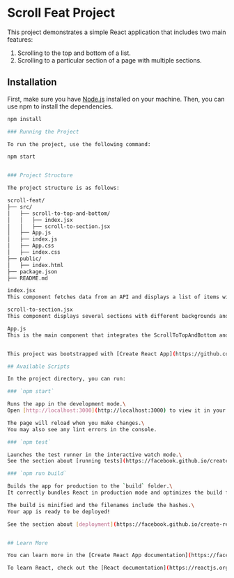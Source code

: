 # Scroll Feat Project

This project demonstrates a simple React application that includes two main features:
1. Scrolling to the top and bottom of a list.
2. Scrolling to a particular section of a page with multiple sections.

## Installation

First, make sure you have [Node.js](https://nodejs.org/) installed on your machine. Then, you can use npm to install the dependencies.

```bash
npm install

### Running the Project

To run the project, use the following command:

npm start


### Project Structure

The project structure is as follows:

scroll-feat/
├── src/
│   ├── scroll-to-top-and-bottom/
│   │   ├── index.jsx
│   │   ├── scroll-to-section.jsx
│   ├── App.js
│   ├── index.js
│   ├── App.css
│   ├── index.css
├── public/
│   ├── index.html
├── package.json
├── README.md

index.jsx
This component fetches data from an API and displays a list of items with buttons to scroll to the top and bottom of the list.

scroll-to-section.jsx
This component displays several sections with different backgrounds and a button to scroll to a specific section.

App.js
This is the main component that integrates the ScrollToTopAndBottom and ScrollToSection 


This project was bootstrapped with [Create React App](https://github.com/facebook/create-react-app).

## Available Scripts

In the project directory, you can run:

### `npm start`

Runs the app in the development mode.\
Open [http://localhost:3000](http://localhost:3000) to view it in your browser.

The page will reload when you make changes.\
You may also see any lint errors in the console.

### `npm test`

Launches the test runner in the interactive watch mode.\
See the section about [running tests](https://facebook.github.io/create-react-app/docs/running-tests) for more information.

### `npm run build`

Builds the app for production to the `build` folder.\
It correctly bundles React in production mode and optimizes the build for the best performance.

The build is minified and the filenames include the hashes.\
Your app is ready to be deployed!

See the section about [deployment](https://facebook.github.io/create-react-app/docs/deployment) for more information.


## Learn More

You can learn more in the [Create React App documentation](https://facebook.github.io/create-react-app/docs/getting-started).

To learn React, check out the [React documentation](https://reactjs.org/).

